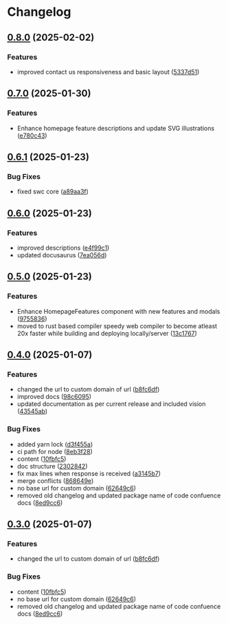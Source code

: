 # Changelog

## [0.8.0](https://github.com/unoplat/unoplat-code-confluence/compare/code-confluence-docs-v0.7.0...code-confluence-docs-v0.8.0) (2025-02-02)


### Features

* improved contact us responsiveness and basic layout ([5337d51](https://github.com/unoplat/unoplat-code-confluence/commit/5337d51bdbb51a34c2d4218498fb4bcf3e2055f8))

## [0.7.0](https://github.com/unoplat/unoplat-code-confluence/compare/code-confluence-docs-v0.6.1...code-confluence-docs-v0.7.0) (2025-01-30)


### Features

* Enhance homepage feature descriptions and update SVG illustrations ([e780c43](https://github.com/unoplat/unoplat-code-confluence/commit/e780c43c32f3369add8751457bba082e25162ff6))

## [0.6.1](https://github.com/unoplat/unoplat-code-confluence/compare/code-confluence-docs-v0.6.0...code-confluence-docs-v0.6.1) (2025-01-23)


### Bug Fixes

* fixed swc core ([a89aa3f](https://github.com/unoplat/unoplat-code-confluence/commit/a89aa3fff92714c1a0a91b085cb22b50156cd279))

## [0.6.0](https://github.com/unoplat/unoplat-code-confluence/compare/code-confluence-docs-v0.5.0...code-confluence-docs-v0.6.0) (2025-01-23)


### Features

* improved descriptions ([e4f99c1](https://github.com/unoplat/unoplat-code-confluence/commit/e4f99c1352fd470d0c895f89883929508f9a7ce5))
* updated docusaurus ([7ea056d](https://github.com/unoplat/unoplat-code-confluence/commit/7ea056dd1908e437fa62807a3a7a56bc1cebfd9c))

## [0.5.0](https://github.com/unoplat/unoplat-code-confluence/compare/code-confluence-docs-v0.4.0...code-confluence-docs-v0.5.0) (2025-01-23)


### Features

* Enhance HomepageFeatures component with new features and modals ([9755836](https://github.com/unoplat/unoplat-code-confluence/commit/975583689e968a307173918c04f6e50c5e0c8a9e))
* moved to rust based compiler speedy web compiler to become atleast 20x faster while building and deploying locally/server ([13c1767](https://github.com/unoplat/unoplat-code-confluence/commit/13c17672fc5bd178a4964522989439a08d9eb01b))

## [0.4.0](https://github.com/unoplat/unoplat-code-confluence/compare/code-confluence-docs-v0.3.0...code-confluence-docs-v0.4.0) (2025-01-07)


### Features

* changed the url to custom domain of url ([b8fc6df](https://github.com/unoplat/unoplat-code-confluence/commit/b8fc6dfb597169fd1145df81d1ca587529ac498c))
* improved docs ([98c6095](https://github.com/unoplat/unoplat-code-confluence/commit/98c6095c510e49a0758471b44985d4ef110c2cad))
* updated documentation as per current release and included vision ([43545ab](https://github.com/unoplat/unoplat-code-confluence/commit/43545ab087343fde9565eee29d49a359503cd945))


### Bug Fixes

* added yarn lock ([d3f455a](https://github.com/unoplat/unoplat-code-confluence/commit/d3f455ac1b639dedb380515d58a5023718dcd8a7))
* ci path for node ([8eb3f28](https://github.com/unoplat/unoplat-code-confluence/commit/8eb3f2880e02132ff19b16db761f8835176fa7e9))
* content ([10fbfc5](https://github.com/unoplat/unoplat-code-confluence/commit/10fbfc5597583c9d188cca2781aa5d0ba5c054ba))
* doc structure ([2302842](https://github.com/unoplat/unoplat-code-confluence/commit/2302842ee43e938a4b50346d24ac9ea2097bacc2))
* fix max lines when response is received ([a3145b7](https://github.com/unoplat/unoplat-code-confluence/commit/a3145b7df88ed5c95afe2c20061007e1ef331f62))
* merge conflicts ([868649e](https://github.com/unoplat/unoplat-code-confluence/commit/868649ea8f825b15af6923c72bf2be1f96704fce))
* no base url for custom domain ([62649c6](https://github.com/unoplat/unoplat-code-confluence/commit/62649c627a469105243a90e66f7f3431fece87c5))
* removed old changelog and updated package name of code confuence docs ([8ed9cc6](https://github.com/unoplat/unoplat-code-confluence/commit/8ed9cc6ece3f7696449b60d4d80137049adf15cc))

## [0.3.0](https://github.com/unoplat/unoplat-code-confluence/compare/code-confluence-docs-v0.2.0...code-confluence-docs-v0.3.0) (2025-01-07)


### Features

* changed the url to custom domain of url ([b8fc6df](https://github.com/unoplat/unoplat-code-confluence/commit/b8fc6dfb597169fd1145df81d1ca587529ac498c))


### Bug Fixes

* content ([10fbfc5](https://github.com/unoplat/unoplat-code-confluence/commit/10fbfc5597583c9d188cca2781aa5d0ba5c054ba))
* no base url for custom domain ([62649c6](https://github.com/unoplat/unoplat-code-confluence/commit/62649c627a469105243a90e66f7f3431fece87c5))
* removed old changelog and updated package name of code confuence docs ([8ed9cc6](https://github.com/unoplat/unoplat-code-confluence/commit/8ed9cc6ece3f7696449b60d4d80137049adf15cc))

